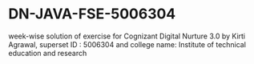# DN-JAVA-FSE-5006304
week-wise solution of exercise for Cognizant Digital Nurture 3.0 by Kirti Agrawal, superset ID : 5006304 and college name: Institute of technical education and research 
